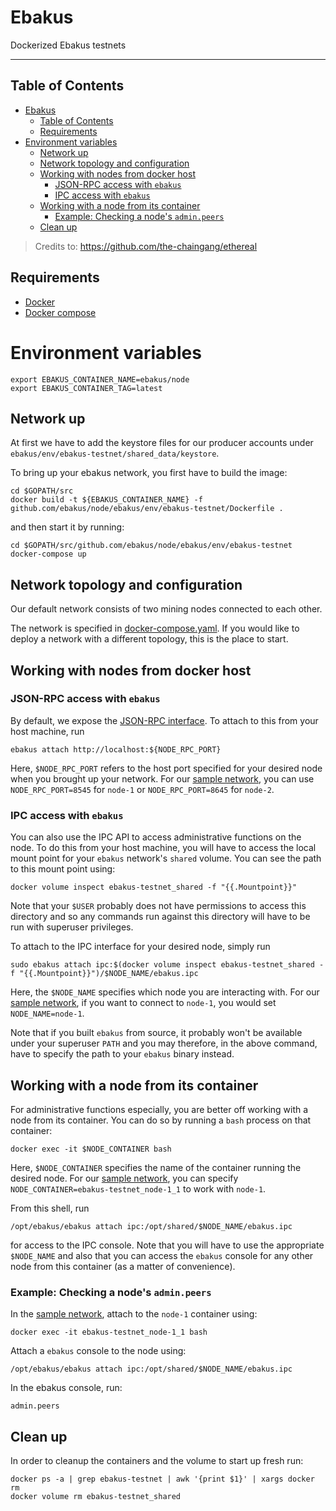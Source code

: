 # Ebakus

Dockerized Ebakus testnets

- - -

## Table of Contents

- [Ebakus](#ebakus)
  - [Table of Contents](#table-of-contents)
  - [Requirements](#requirements)
- [Environment variables](#environment-variables)
  - [Network up](#network-up)
  - [Network topology and configuration](#network-topology-and-configuration)
  - [Working with nodes from docker host](#working-with-nodes-from-docker-host)
    - [JSON-RPC access with `ebakus`](#json-rpc-access-with-ebakus)
    - [IPC access with `ebakus`](#ipc-access-with-ebakus)
  - [Working with a node from its container](#working-with-a-node-from-its-container)
    - [Example: Checking a node's `admin.peers`](#example-checking-a-nodes-adminpeers)
  - [Clean up](#clean-up)


> Credits to: https://github.com/the-chaingang/ethereal

## Requirements

+ [Docker](https://www.docker.com/get-docker)
+ [Docker compose](https://docs.docker.com/compose/)

# Environment variables

```commandline
export EBAKUS_CONTAINER_NAME=ebakus/node
export EBAKUS_CONTAINER_TAG=latest
```

## Network up

At first we have to add the keystore files for our producer accounts under `ebakus/env/ebakus-testnet/shared_data/keystore`.

To bring up your ebakus network, you first have to build the image:

```commandline
cd $GOPATH/src
docker build -t ${EBAKUS_CONTAINER_NAME} -f github.com/ebakus/node/ebakus/env/ebakus-testnet/Dockerfile .
```

and then start it by running:

```commandline
cd $GOPATH/src/github.com/ebakus/node/ebakus/env/ebakus-testnet
docker-compose up
```

## Network topology and configuration

Our default network consists of two mining nodes connected to each other.

The network is specified in [docker-compose.yaml](./docker-compose.yaml). If you would like to deploy a network with a different topology, this is the place to start.


## Working with nodes from docker host

### JSON-RPC access with `ebakus`

By default, we expose the [JSON-RPC interface](https://github.com/ethereum/wiki/wiki/JSON-RPC). To attach to this from your host machine, run

```commandline
ebakus attach http://localhost:${NODE_RPC_PORT}
```

Here, `$NODE_RPC_PORT` refers to the host port specified for your desired node when you brought up
your network. For our [sample network](./docker-compose.yaml), you can use `NODE_RPC_PORT=8545` for
`node-1` or `NODE_RPC_PORT=8645` for `node-2`.


### IPC access with `ebakus`

You can also use the IPC API to access administrative functions on the node. To do this from your
host machine, you will have to access the local mount point for your `ebakus` network's `shared`
volume. You can see the path to this mount point using:

```commandline
docker volume inspect ebakus-testnet_shared -f "{{.Mountpoint}}"
```

Note that your `$USER` probably does not have permissions to access this directory and so any
commands run against this directory will have to be run with superuser privileges.

To attach to the IPC interface for your desired node, simply run

```commandline
sudo ebakus attach ipc:$(docker volume inspect ebakus-testnet_shared -f "{{.Mountpoint}}")/$NODE_NAME/ebakus.ipc
```

Here, the `$NODE_NAME` specifies which node you are interacting with. For our
[sample network](./docker-compose.yaml), if you want to connect to `node-1`, you would set
`NODE_NAME=node-1`.

Note that if you built `ebakus` from source, it probably won't be available under your superuser
`PATH` and you may therefore, in the above command, have to specify the path to your `ebakus` binary instead.


## Working with a node from its container

For administrative functions especially, you are better off working with a node from its container.
You can do so by running a `bash` process on that container:

```commandline
docker exec -it $NODE_CONTAINER bash
```

Here, `$NODE_CONTAINER` specifies the name of the container running the desired node. For our
[sample network](./docker-compose.yaml), you can specify `NODE_CONTAINER=ebakus-testnet_node-1_1` to work with `node-1`.

From this shell, run

```commandline
/opt/ebakus/ebakus attach ipc:/opt/shared/$NODE_NAME/ebakus.ipc
```

for access to the IPC console. Note that you will have to use the appropriate `$NODE_NAME` and also
that you can access the `ebakus` console for any other node from this container (as a matter of convenience).


### Example: Checking a node's `admin.peers`

In the [sample network](./docker-compose.yaml), attach to the `node-1` container using:

```commandline
docker exec -it ebakus-testnet_node-1_1 bash
```

Attach a `ebakus` console to the node using:

```commandline
/opt/ebakus/ebakus attach ipc:/opt/shared/$NODE_NAME/ebakus.ipc
```

In the ebakus console, run:

```commandline
admin.peers
```

## Clean up

In order to cleanup the containers and the volume to start up fresh run:

```commandline
docker ps -a | grep ebakus-testnet | awk '{print $1}' | xargs docker rm
docker volume rm ebakus-testnet_shared
```